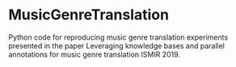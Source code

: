 # MusicGenreTranslation
Python code for reproducing music genre translation experiments presented in the paper Leveraging knowledge bases and parallel annotations for music genre translation ISMIR 2019.
